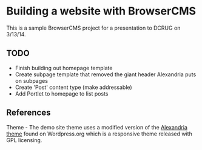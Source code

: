 # Building a website with BrowserCMS

This is a sample BrowserCMS project for a presentation to DCRUG on 3/13/14.

## TODO

* Finish building out homepage template
* Create subpage template that removed the giant header Alexandria puts on subpages
* Create 'Post' content type (make addressable)
* Add Portlet to homepage to list posts

## References

Theme - The demo site theme uses a modified version of the [Alexandria theme](http://wordpress.org/themes/alexandria) found on Wordpress.org which is a responsive theme released with GPL licensing.